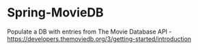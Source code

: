 # Spring-MovieDB

Populate a DB with entries from The Movie Database API - https://developers.themoviedb.org/3/getting-started/introduction
